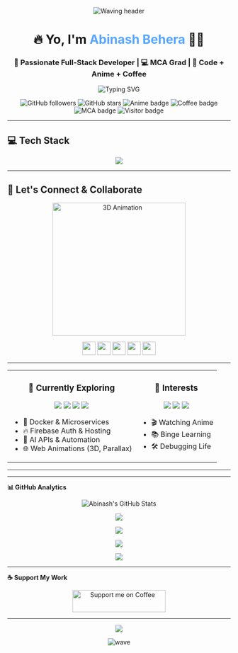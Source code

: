 <p align="center">
  <img src="https://capsule-render.vercel.app/api?type=waving&height=200&text=Welcome%20to%20My%20GitHub!&fontAlign=50&fontAlignY=40&color=gradient" alt="Waving header"/>
</p>

<h1 align="center">🔥 Yo, I'm <span style="color:#58A6FF;">Abinash Behera</span> 👨‍💻</h1>
<h3 align="center">🚀 Passionate Full-Stack Developer | 💻 MCA Grad | 🧠 Code + Anime + Coffee</h3>

<p align="center">
  <img src="https://readme-typing-svg.herokuapp.com?font=Fira+Code&pause=1000&center=true&vCenter=true&width=500&lines=Turning+Coffee+Into+Code...;React+%2B+Spring+Boot+Developer;Anime+Fan+%F0%9F%8E%A9+%7C+Always+Learning+%F0%9F%93%9A;Welcome+to+My+Dev+World+%F0%9F%8C%8D" alt="Typing SVG" />
</p>

<p align="center">
  <img src="https://img.shields.io/github/followers/lucky-world29?label=Followers&style=social" alt="GitHub followers" />
  <img src="https://img.shields.io/github/stars/lucky-world29?label=Stars&style=social" alt="GitHub stars" />
  <img src="https://img.shields.io/badge/Anime%20Lover-%F0%9F%8E%A9-blueviolet" alt="Anime badge" />
  <img src="https://img.shields.io/badge/Coffee%20Powered-%E2%98%95%EF%B8%8F-orange" alt="Coffee badge" />
  <img src="https://img.shields.io/badge/MCA%20Grad-8.34%20CGPA-success" alt="MCA badge" />
  <img src="https://visitor-badge.laobi.icu/badge?page_id=lucky-world29.lucky-world29&style=flat-square&color=brightgreen" alt="Visitor badge" />
</p>

---

## 💻 Tech Stack

<p align="center">
  <img src="https://skillicons.dev/icons?i=java,spring,react,nodejs,python,mongodb,mysql,javascript,html,css,tailwind,bootstrap,git,github,vscode,postman,eclipse" />
</p>

---

## 🤝 Let's Connect & Collaborate

<p align="center">
  <img src="https://media1.tenor.com/m/iRkL6OMGhU4AAAAC/alarm.gif" alt="3D Animation" width="300"/>
</p>

<p align="center">
  <a href="mailto:abinashbehera9898@gmail.com" target="_blank"><img src="https://skillicons.dev/icons?i=gmail" height="30"/></a>
  <a href="https://github.com/lucky-world29" target="_blank"><img src="https://skillicons.dev/icons?i=github" height="30"/></a>
  <a href="https://www.linkedin.com/in/abinash-behera-200145255" target="_blank"><img src="https://skillicons.dev/icons?i=linkedin" height="30"/></a>
  <a href="https://www.instagram.com/lucky_world29/" target="_blank"><img src="https://skillicons.dev/icons?i=instagram" height="30"/></a>
  <a href="https://abinashbehera.netlify.app/" target="_blank"><img src="https://skillicons.dev/icons?i=webflow" height="30"/></a>
</p>

---

<table>
  <tr>
    <td align="center" valign="top">

<h3>🧪 Currently Exploring</h3>

<p align="center">
  <img src="https://img.shields.io/badge/Docker-2496ED?style=for-the-badge&logo=docker&logoColor=white" />
  <img src="https://img.shields.io/badge/Firebase-FFCA28?style=for-the-badge&logo=firebase&logoColor=black" />
  <img src="https://img.shields.io/badge/AI%20APIs-FF6F61?style=for-the-badge" />
  <img src="https://img.shields.io/badge/Web%20Animations-6E57E0?style=for-the-badge" />
</p>

<ul align="left">
  <li>🐳 Docker & Microservices</li>
  <li>🔥 Firebase Auth & Hosting</li>
  <li>🤖 AI APIs & Automation</li>
  <li>🌐 Web Animations (3D, Parallax)</li>
</ul>

</td>
    <td align="center" valign="top">

<h3>🎯 Interests</h3>

<p align="center">
  <img src="https://img.shields.io/badge/Anime-FE4C61?style=for-the-badge" />
  <img src="https://img.shields.io/badge/Learning-FFD700?style=for-the-badge" />
  <img src="https://img.shields.io/badge/Debugging%20Life-00C853?style=for-the-badge" />
</p>

<ul align="left">
  <li>🎬 Watching Anime</li>
  <li>📚 Binge Learning</li>
  <li>🛠️ Debugging Life</li>
</ul>

</td>
  </tr>
</table>

---
<!--
<b>🏆 GitHub Trophies</b>
<p align="center">
  <img src="https://github-profile-trophy.vercel.app/?username=lucky-world29&theme=tokyonight&no-frame=false&margin-w=15&margin-h=15&row=1&column=6" />
</p>
-->
---

<b>📊 GitHub Analytics</b>
<p align="center">
  <img src="https://github-readme-stats.vercel.app/api?username=lucky-world29&show_icons=true&theme=tokyonight&bg_color=0d1117&title_color=58a6ff&text_color=9f9f9f&icon_color=58a6ff" alt="Abinash's GitHub Stats" />
</p>

<p align="center">
  <img src="https://github-readme-streak-stats.herokuapp.com?user=lucky-world29&theme=tokyonight" />
</p>

<p align="center">
  <img src="https://github-profile-summary-cards.vercel.app/api/cards/profile-details?username=lucky-world29&theme=tokyonight" />
</p>

<p align="center">
  <img src="https://github-readme-stats.vercel.app/api/top-langs/?username=lucky-world29&layout=compact&theme=tokyonight&bg_color=0d1117&title_color=58a6ff&text_color=9f9f9f" />
</p>

<p align="center">
  <img src="https://github-readme-stats.vercel.app/api/wakatime?username=lucky_world29&theme=tokyonight&bg_color=0d1117&title_color=58a6ff&text_color=9f9f9f" />
</p>

---

<b>☕ Support My Work</b>
<p align="center">
  <a href="https://coff.ee/abinashbeh7" target="_blank">
    <img src="https://cdn.buymeacoffee.com/buttons/v2/default-yellow.png" alt="Support me on Coffee" width="210" height="50">
  </a>
</p>

---

<p align="center">
  <img src="https://komarev.com/ghpvc/?username=lucky-world29&label=Profile+Views&color=brightgreen&style=flat"/>
</p>

<!-- Footer -->
<div align="center">
  
![wave](https://capsule-render.vercel.app/api?type=waving&color=0:ff0080,100:7928ca&height=120&section=footer)
</div>

